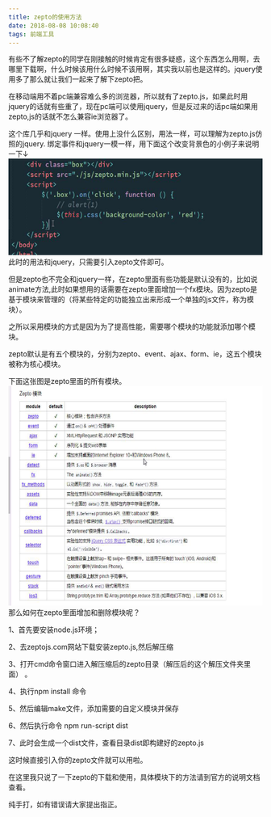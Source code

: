 ```yaml
---
title: zepto的使用方法
date: 2018-08-08 10:08:40
tags: 前端工具
---
```


有些不了解zepto的同学在刚接触的时候肯定有很多疑惑，这个东西怎么用啊，去哪里下载啊，什么时候该用什么时候不该用啊，其实我以前也是这样的。jquery使用多了那么就让我们一起来了解下zepto把。

在移动端用不着pc端兼容难么多的浏览器，所以就有了zepto.js，如果此时用jquery的话就有些重了，现在pc端可以使用jquery，但是反过来的话pc端如果用zepto,js的话就不怎么兼容ie浏览器了。 

这个库几乎和jquery 一样。使用上没什么区别，用法一样，可以理解为zepto.js仿照的jquery.
绑定事件和jquery一模一样，用下面这个改变背景色的小例子来说明一下↓
![](zepto的使用方法/a.png)
此时的用法和jquery，只需要引入zepto文件即可。

但是zepto也不完全和jquery一样，在zepto里面有些功能是默认没有的，比如说animate方法,此时如果想用的话需要在zepto里面增加一个fx模块。因为zepto是基于模块来管理的（将某些特定的功能独立出来形成一个单独的js文件，称为模块）。

之所以采用模块的方式是因为为了提高性能，需要哪个模块的功能就添加哪个模块。

zepto默认是有五个模块的，分别为zepto、event、ajax、form、ie，这五个模块被称为核心模块。

下面这张图是zepto里面的所有模块。
![](zepto的使用方法/b.png)
那么如何在zepto里面增加和删除模块呢？

1、首先要安装node.js环境；

2、去zeptojs.com网站下载安装zepto.js,然后解压缩

3、打开cmd命令窗口进入解压缩后的zepto目录（解压后的这个解压文件夹里面） 。

4、执行npm install 命令

5、然后编辑make文件，添加需要的自定义模块并保存

6、然后执行命令 npm run-script dist

7、此时会生成一个dist文件，查看目录dist即构建好的zepto.js

 这时候直接引入你的zepto文件就可以用啦。

在这里我只说了一下zepto的下载和使用，具体模块下的方法请到官方的说明文档查看。

纯手打，如有错误请大家提出指正。